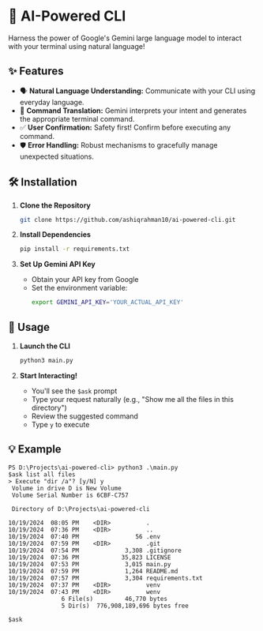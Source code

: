 # 🚀 AI-Powered CLI

Harness the power of Google's Gemini large language model to interact with your terminal using natural language!

## ✨ Features

* 🗣️ **Natural Language Understanding:** Communicate with your CLI using everyday language.
* 🔄 **Command Translation:** Gemini interprets your intent and generates the appropriate terminal command.
* ✅ **User Confirmation:** Safety first! Confirm before executing any command.
* 🛡️ **Error Handling:** Robust mechanisms to gracefully manage unexpected situations.

## 🛠️ Installation

1. **Clone the Repository**
   ```bash
   git clone https://github.com/ashiqrahman10/ai-powered-cli.git
   ```

2. **Install Dependencies**
   ```bash
   pip install -r requirements.txt
   ```

3. **Set Up Gemini API Key**
   * Obtain your API key from Google
   * Set the environment variable:
     ```bash
     export GEMINI_API_KEY='YOUR_ACTUAL_API_KEY' 
     ```

## 🚀 Usage

1. **Launch the CLI**
   ```bash
   python3 main.py
   ```

2. **Start Interacting!**
   * You'll see the `$ask` prompt
   * Type your request naturally (e.g., "Show me all the files in this directory")
   * Review the suggested command
   * Type `y` to execute

## 💡 Example
```
PS D:\Projects\ai-powered-cli> python3 .\main.py
$ask list all files
> Execute "dir /a"? [y/N] y
 Volume in drive D is New Volume
 Volume Serial Number is 6CBF-C757

 Directory of D:\Projects\ai-powered-cli

10/19/2024  08:05 PM    <DIR>          .
10/19/2024  07:36 PM    <DIR>          ..
10/19/2024  07:40 PM                56 .env
10/19/2024  07:59 PM    <DIR>          .git
10/19/2024  07:54 PM             3,308 .gitignore
10/19/2024  07:36 PM            35,823 LICENSE
10/19/2024  07:53 PM             3,015 main.py
10/19/2024  07:59 PM             1,264 README.md
10/19/2024  07:57 PM             3,304 requirements.txt
10/19/2024  07:37 PM    <DIR>          venv
10/19/2024  07:43 PM    <DIR>          wenv
               6 File(s)         46,770 bytes
               5 Dir(s)  776,908,189,696 bytes free

$ask
```

